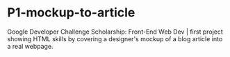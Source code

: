 # P1-mockup-to-article
Google Developer Challenge Scholarship: Front-End Web Dev | 
first project showing HTML skills by covering a designer's mockup of a blog article into a real webpage.
